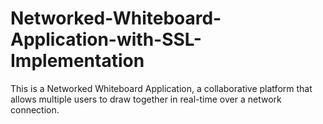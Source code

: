 # Networked-Whiteboard-Application-with-SSL-Implementation
This is a Networked Whiteboard Application, a collaborative platform that allows multiple users to draw together in real-time over a network connection.
